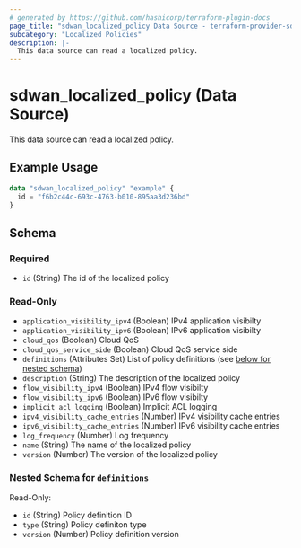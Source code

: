 ```yaml
---
# generated by https://github.com/hashicorp/terraform-plugin-docs
page_title: "sdwan_localized_policy Data Source - terraform-provider-sdwan"
subcategory: "Localized Policies"
description: |-
  This data source can read a localized policy.
---
```


# sdwan_localized_policy (Data Source)

This data source can read a localized policy.

## Example Usage

```terraform
data "sdwan_localized_policy" "example" {
  id = "f6b2c44c-693c-4763-b010-895aa3d236bd"
}
```

<!-- schema generated by tfplugindocs -->
## Schema

### Required

- `id` (String) The id of the localized policy

### Read-Only

- `application_visibility_ipv4` (Boolean) IPv4 application visibilty
- `application_visibility_ipv6` (Boolean) IPv6 application visibilty
- `cloud_qos` (Boolean) Cloud QoS
- `cloud_qos_service_side` (Boolean) Cloud QoS service side
- `definitions` (Attributes Set) List of policy definitions (see [below for nested schema](#nestedatt--definitions))
- `description` (String) The description of the localized policy
- `flow_visibility_ipv4` (Boolean) IPv4 flow visibilty
- `flow_visibility_ipv6` (Boolean) IPv6 flow visibilty
- `implicit_acl_logging` (Boolean) Implicit ACL logging
- `ipv4_visibility_cache_entries` (Number) IPv4 visibility cache entries
- `ipv6_visibility_cache_entries` (Number) IPv6 visibility cache entries
- `log_frequency` (Number) Log frequency
- `name` (String) The name of the localized policy
- `version` (Number) The version of the localized policy

<a id="nestedatt--definitions"></a>
### Nested Schema for `definitions`

Read-Only:

- `id` (String) Policy definition ID
- `type` (String) Policy definiton type
- `version` (Number) Policy definition version
